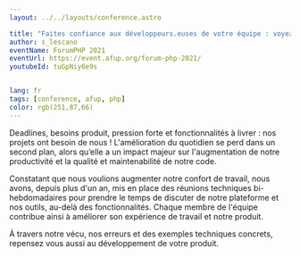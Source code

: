 ```yaml
---
layout: ../../layouts/conference.astro

title: "Faites confiance aux développeurs.euses de votre équipe : voyez plus loin que les fonctionnalités"
author: s_lescano
eventName: ForumPHP 2021
eventUrl: https://event.afup.org/forum-php-2021/
youtubeId: tuGpNiy6e9s 


lang: fr
tags: [conference, afup, php]
color: rgb(251,87,66) 
---
```


Deadlines, besoins produit, pression forte et fonctionnalités à livrer : nos projets ont besoin de nous ! L'amélioration du quotidien se perd dans un second plan, alors qu’elle a un impact majeur sur l'augmentation de notre productivité et la qualité et maintenabilité de notre code.

Constatant que nous voulions augmenter notre confort de travail, nous avons, depuis plus d'un an, mis en place des réunions techniques bi-hebdomadaires pour prendre le temps de discuter de notre plateforme et nos outils, au-delà des fonctionnalités. Chaque membre de l'équipe contribue ainsi à améliorer son expérience de travail et notre produit.

À travers notre vécu, nos erreurs et des exemples techniques concrets, repensez vous aussi au développement de votre produit.